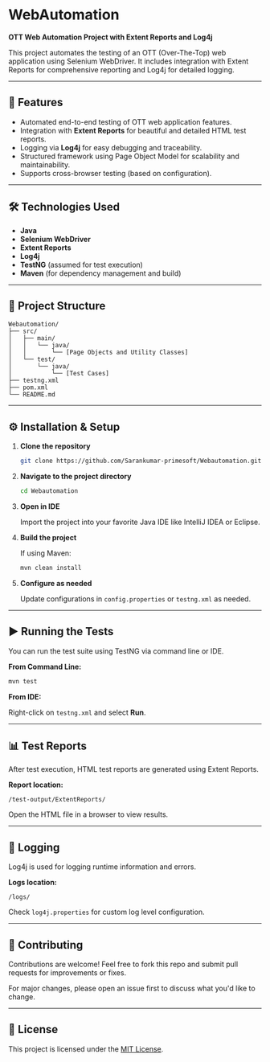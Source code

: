 
# WebAutomation

**OTT Web Automation Project with Extent Reports and Log4j**

This project automates the testing of an OTT (Over-The-Top) web application using Selenium WebDriver. It includes integration with Extent Reports for comprehensive reporting and Log4j for detailed logging.

---

## 🚀 Features

- Automated end-to-end testing of OTT web application features.
- Integration with **Extent Reports** for beautiful and detailed HTML test reports.
- Logging via **Log4j** for easy debugging and traceability.
- Structured framework using Page Object Model for scalability and maintainability.
- Supports cross-browser testing (based on configuration).

---

## 🛠️ Technologies Used

- **Java**
- **Selenium WebDriver**
- **Extent Reports**
- **Log4j**
- **TestNG** (assumed for test execution)
- **Maven** (for dependency management and build)

---

## 📂 Project Structure

```
Webautomation/
├── src/
│   ├── main/
│   │   └── java/
│   │       └── [Page Objects and Utility Classes]
│   └── test/
│       └── java/
│           └── [Test Cases]
├── testng.xml
├── pom.xml
└── README.md
```

---

## ⚙️ Installation & Setup

1. **Clone the repository**

   ```bash
   git clone https://github.com/Sarankumar-primesoft/Webautomation.git
   ```

2. **Navigate to the project directory**

   ```bash
   cd Webautomation
   ```

3. **Open in IDE**

   Import the project into your favorite Java IDE like IntelliJ IDEA or Eclipse.

4. **Build the project**

   If using Maven:

   ```bash
   mvn clean install
   ```

5. **Configure as needed**

   Update configurations in `config.properties` or `testng.xml` as needed.

---

## ▶️ Running the Tests

You can run the test suite using TestNG via command line or IDE.

**From Command Line:**

```bash
mvn test
```

**From IDE:**

Right-click on `testng.xml` and select **Run**.

---

## 📊 Test Reports

After test execution, HTML test reports are generated using Extent Reports.

**Report location:**

```
/test-output/ExtentReports/
```

Open the HTML file in a browser to view results.

---

## 📝 Logging

Log4j is used for logging runtime information and errors.

**Logs location:**

```
/logs/
```

Check `log4j.properties` for custom log level configuration.

---

## 🤝 Contributing

Contributions are welcome! Feel free to fork this repo and submit pull requests for improvements or fixes.

For major changes, please open an issue first to discuss what you'd like to change.

---

## 📄 License

This project is licensed under the [MIT License](LICENSE).
